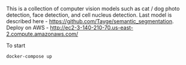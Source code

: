 
This is a collection of computer vision models such as cat / dog photo detection, face detection, and cell nucleus detection. Last model is described here - https://github.com/Tayge/semantic_segmentation. </br>
Deploy on AWS - http://ec2-3-140-210-70.us-east-2.compute.amazonaws.com/ </br>

To start</br>

<code>docker-compose up</code>
